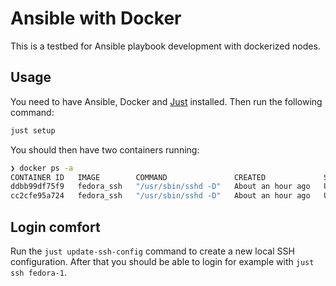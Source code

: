 # Ansible with Docker

This is a testbed for Ansible playbook development with dockerized nodes.

## Usage

You need to have Ansible, Docker and [Just](https://github.com/casey/just) installed. Then run the following command:

```bash
just setup
```

You should then have two containers running:

```bash
❯ docker ps -a
CONTAINER ID   IMAGE        COMMAND               CREATED             STATUS             PORTS     NAMES
ddbb99df75f9   fedora_ssh   "/usr/sbin/sshd -D"   About an hour ago   Up About an hour             fedora-2
cc2cfe95a724   fedora_ssh   "/usr/sbin/sshd -D"   About an hour ago   Up About an hour             fedora-1
```

## Login comfort

Run the `just update-ssh-config` command to create a new local SSH configuration. After that you should be able to login for example with `just ssh fedora-1`.

